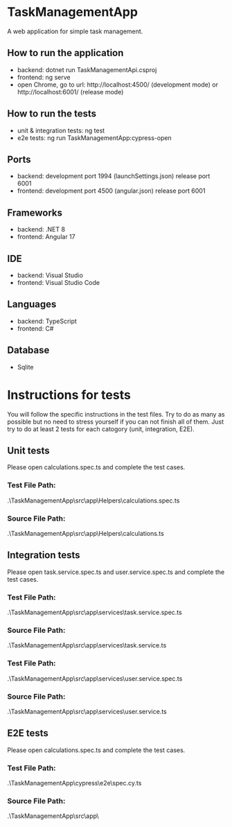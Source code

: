 # TaskManagementApp
A web application for simple task management.

## How to run the application
- backend: dotnet run TaskManagementApi.csproj
- frontend: ng serve
- open Chrome, go to url: http://localhost:4500/  (development mode) or http://localhost:6001/  (release mode)

## How to run the tests
- unit & integration tests: ng test
- e2e tests: ng run TaskManagementApp:cypress-open

## Ports
- backend: development port 1994 (launchSettings.json)   release port 6001
- frontend: development port 4500 (angular.json)     release port 6001

## Frameworks
- backend: .NET 8
- frontend: Angular 17

## IDE
- backend: Visual Studio
- frontend: Visual Studio Code

## Languages
- backend: TypeScript
- frontend: C#

## Database
- Sqlite

# Instructions for tests
You will follow the specific instructions in the test files. Try to do as many as possible but no need to stress yourself if you can not finish all of them. Just try to do at least 2 tests for each catogory (unit, integration, E2E).
## Unit tests
Please open calculations.spec.ts and complete the test cases.
### Test File Path: 
.\TaskManagementApp\src\app\Helpers\calculations.spec.ts
### Source File Path: 
.\TaskManagementApp\src\app\Helpers\calculations.ts

## Integration tests
Please open task.service.spec.ts and user.service.spec.ts and complete the test cases.
### Test File Path: 
.\TaskManagementApp\src\app\services\task.service.spec.ts
### Source File Path: 
.\TaskManagementApp\src\app\services\task.service.ts

### Test File Path: 
.\TaskManagementApp\src\app\services\user.service.spec.ts
### Source File Path: 
.\TaskManagementApp\src\app\services\user.service.ts

## E2E tests
Please open calculations.spec.ts and complete the test cases.
### Test File Path: 
.\TaskManagementApp\cypress\e2e\spec.cy.ts
### Source File Path: 
.\TaskManagementApp\src\app\

